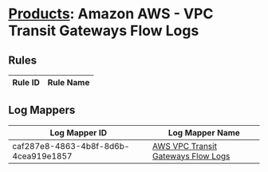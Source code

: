# [Products](README.md): Amazon AWS - VPC Transit Gateways Flow Logs

## Rules

|Rule ID|Rule Name|
|----|----|


## Log Mappers

|Log Mapper ID|Log Mapper Name|
|----|----|
|caf287e8-4863-4b8f-8d6b-4cea919e1857|[AWS VPC Transit Gateways Flow Logs](../mappings/caf287e8-4863-4b8f-8d6b-4cea919e1857.md)|



